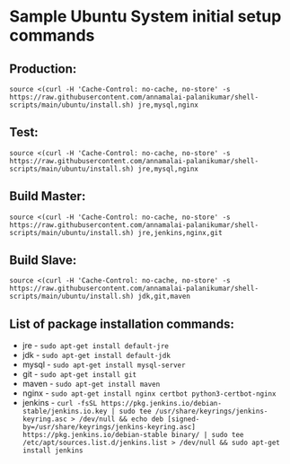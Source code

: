 # Sample Ubuntu System initial setup commands
## Production:
  `source <(curl -H 'Cache-Control: no-cache, no-store' -s https://raw.githubusercontent.com/annamalai-palanikumar/shell-scripts/main/ubuntu/install.sh) jre,mysql,nginx`
## Test: 
  `source <(curl -H 'Cache-Control: no-cache, no-store' -s https://raw.githubusercontent.com/annamalai-palanikumar/shell-scripts/main/ubuntu/install.sh) jre,mysql,nginx`
## Build Master:
  `source <(curl -H 'Cache-Control: no-cache, no-store' -s https://raw.githubusercontent.com/annamalai-palanikumar/shell-scripts/main/ubuntu/install.sh) jre,jenkins,nginx,git`
## Build Slave:
  `source <(curl -H 'Cache-Control: no-cache, no-store' -s https://raw.githubusercontent.com/annamalai-palanikumar/shell-scripts/main/ubuntu/install.sh) jdk,git,maven`

## List of package installation commands:
- jre - `sudo apt-get install default-jre`
- jdk - `sudo apt-get install default-jdk`
- mysql - `sudo apt-get install mysql-server`
- git - `sudo apt-get install git`
- maven - `sudo apt-get install maven`
- nginx - `sudo apt-get install nginx certbot python3-certbot-nginx`
- jenkins - `curl -fsSL https://pkg.jenkins.io/debian-stable/jenkins.io.key | sudo tee /usr/share/keyrings/jenkins-keyring.asc > /dev/null && echo deb [signed-by=/usr/share/keyrings/jenkins-keyring.asc] https://pkg.jenkins.io/debian-stable binary/ | sudo tee /etc/apt/sources.list.d/jenkins.list > /dev/null && sudo apt-get install jenkins`
